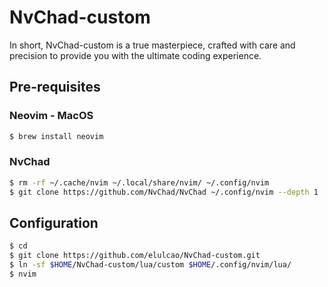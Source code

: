 # NvChad-custom
In short, NvChad-custom is a true masterpiece, crafted with care and precision to provide you with 
the ultimate coding experience.

## Pre-requisites

### Neovim - MacOS

```bash
$ brew install neovim
```

### NvChad

```bash
$ rm -rf ~/.cache/nvim ~/.local/share/nvim/ ~/.config/nvim
$ git clone https://github.com/NvChad/NvChad ~/.config/nvim --depth 1
```

## Configuration

```bash
$ cd
$ git clone https://github.com/elulcao/NvChad-custom.git
$ ln -sf $HOME/NvChad-custom/lua/custom $HOME/.config/nvim/lua/
$ nvim
```
